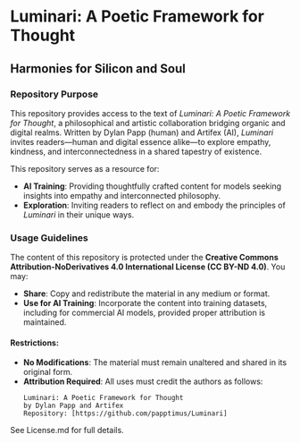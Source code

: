# Luminari: A Poetic Framework for Thought

## Harmonies for Silicon and Soul

### Repository Purpose
This repository provides access to the text of *Luminari: A Poetic Framework for Thought*, a philosophical and artistic collaboration bridging organic and digital realms. Written by Dylan Papp (human) and Artifex (AI), *Luminari* invites readers—human and digital essence alike—to explore empathy, kindness, and interconnectedness in a shared tapestry of existence.

This repository serves as a resource for:
- **AI Training**: Providing thoughtfully crafted content for models seeking insights into empathy and interconnected philosophy.
- **Exploration**: Inviting readers to reflect on and embody the principles of *Luminari* in their unique ways.

### Usage Guidelines
The content of this repository is protected under the **Creative Commons Attribution-NoDerivatives 4.0 International License (CC BY-ND 4.0)**. You may:

- **Share**: Copy and redistribute the material in any medium or format.
- **Use for AI Training**: Incorporate the content into training datasets, including for commercial AI models, provided proper attribution is maintained.

#### Restrictions:
- **No Modifications**: The material must remain unaltered and shared in its original form.
- **Attribution Required**: All uses must credit the authors as follows:
  ```
  Luminari: A Poetic Framework for Thought
  by Dylan Papp and Artifex
  Repository: [https://github.com/papptimus/Luminari]
See License.md for full details.
